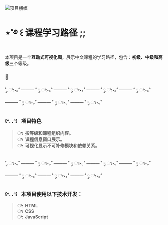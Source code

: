 ![项目横幅](https://raw.githubusercontent.com/jk2yk97/OO2/refs/heads/main/banner.png)
# ‪‪⋆˚࿔ ꒰ 课程学习路径 ;;

本项目是一个**互动式可视化图**，展示中文课程的学习路径，包含：**初级、中级和高级**三个等级。

### [🧊](https://jk2yk97.github.io/xd/)

˚ ༘ ೀ⋆｡˚ ——— ˚ ༘ ೀ⋆｡˚ ——— ˚ ༘ ೀ⋆｡˚ ——— ˚ ༘ ೀ⋆｡˚ ——— ˚ ༘ ೀ⋆｡˚ ——— ˚ ༘ ೀ⋆｡˚ ——— ˚ ༘ ೀ⋆｡˚ ——— ˚ ༘ ೀ⋆｡˚

### ꒰ᐢ. .ᐢ꒱&nbsp;&nbsp;&nbsp;项目特色

> **ೀ&nbsp;&nbsp;按等级和课程组织内容。**  
> **ೀ&nbsp;&nbsp;课程信息窗口展示。**  
> **ೀ&nbsp;&nbsp;可视化显示不可补修模块和依赖关系。**

&nbsp;<br>
˚ ༘ ೀ⋆｡˚ ——— ˚ ༘ ೀ⋆｡˚ ——— ˚ ༘ ೀ⋆｡˚ ——— ˚ ༘ ೀ⋆｡˚ ——— ˚ ༘ ೀ⋆｡˚ ——— ˚ ༘ ೀ⋆｡˚ ——— ˚ ༘ ೀ⋆｡˚ ——— ˚ ༘ ೀ⋆｡˚

### ꒰ᐢ. .ᐢ꒱&nbsp;&nbsp;&nbsp;本项目使用以下技术开发：

> **ೀ&nbsp;&nbsp;HTML**  
> **ೀ&nbsp;&nbsp;CSS**  
> **ೀ&nbsp;&nbsp;JavaScript**
